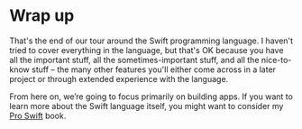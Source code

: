 # Wrap up

That's the end of our tour around the Swift programming language. I haven't tried to cover everything in the language, but that's OK because you have all the important stuff, all the sometimes-important stuff, and all the nice-to-know stuff – the many other features you'll either come across in a later project or through extended experience with the language.

From here on, we’re going to focus primarily on building apps. If you want to learn more about the Swift language itself, you might want to consider my [Pro Swift](https://gum.co/proswift) book.
